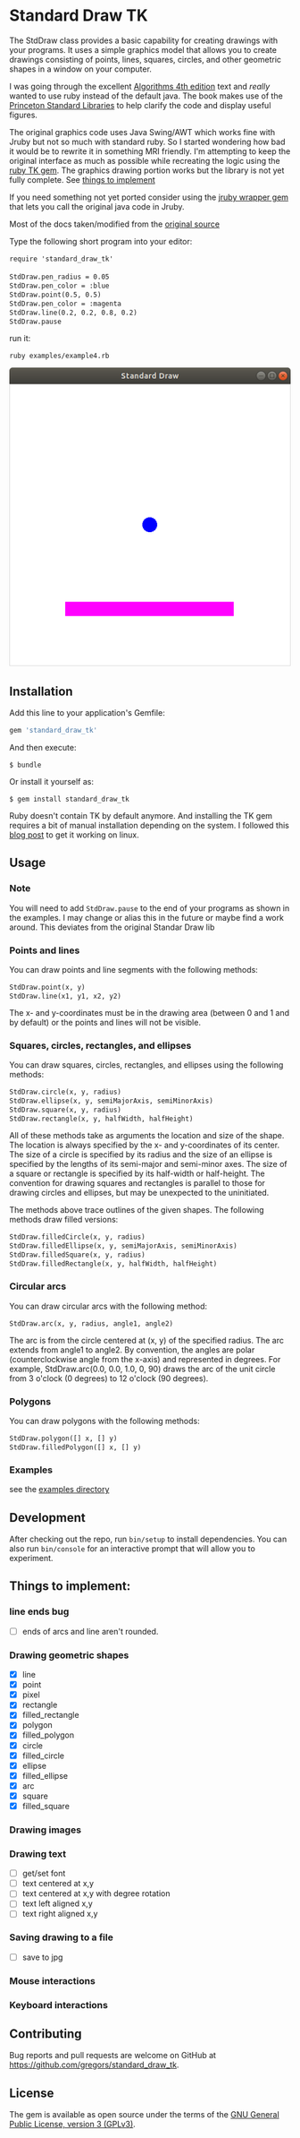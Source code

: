 # Standard Draw TK

The StdDraw class provides a basic capability for creating drawings with your programs. It uses a simple graphics model that allows you to create drawings consisting of points, lines, squares, circles, and other geometric shapes in a window on your computer.

I was going through the excellent [Algorithms 4th edition](https://algs4.cs.princeton.edu/home/) text  and *really* wanted to use ruby instead of the default java. The book makes use of the [Princeton Standard Libraries](https://introcs.cs.princeton.edu/java/stdlib/) to help clarify the code and display useful figures.

The original graphics code uses Java Swing/AWT which works fine with Jruby but not so much with standard ruby. So I started wondering how bad it would be to rewrite it in something MRI friendly. I'm attempting to keep the original interface as much as possible while recreating the logic using the [ruby TK gem](https://github.com/ruby/tk). The graphics drawing portion works but the library is not yet fully complete. See [things to implement](https://github.com/gregors/standard_draw_tk/blob/master/README.md#things-to-implement)

If you need something not yet ported consider using the [jruby wrapper gem](https://rubygems.org/gems/princeton_standard_libraries) that lets you call the original java code in Jruby.

Most of the docs taken/modified from the [original source](https://introcs.cs.princeton.edu/java/stdlib/javadoc/StdDraw.html)

Type the following short program into your editor:

    require 'standard_draw_tk'

    StdDraw.pen_radius = 0.05
    StdDraw.pen_color = :blue
    StdDraw.point(0.5, 0.5)
    StdDraw.pen_color = :magenta
    StdDraw.line(0.2, 0.2, 0.8, 0.2)
    StdDraw.pause

run it:

    ruby examples/example4.rb

![image of example4](https://raw.githubusercontent.com/gregors/standard_draw_tk/master/examples/image_example4.png)




## Installation

Add this line to your application's Gemfile:

```ruby
gem 'standard_draw_tk'
```

And then execute:

    $ bundle

Or install it yourself as:

    $ gem install standard_draw_tk
Ruby doesn't contain TK by default anymore. And installing the TK gem requires a bit of manual installation depending on the system. I followed this [blog post](https://saveriomiroddi.github.io/Installing-ruby-tk-bindings-gem-on-ubuntu/) to get it working on linux.

## Usage


### Note

You will need to add `StdDraw.pause` to the end of your programs as shown in the examples. I may change or alias this in the future or maybe find a work around. This deviates from the original Standar Draw lib

### Points and lines

You can draw points and line segments with the following methods:

    StdDraw.point(x, y)
    StdDraw.line(x1, y1, x2, y2)

The x- and y-coordinates must be in the drawing area (between 0 and 1 and by default) or the points and lines will not be visible.

### Squares, circles, rectangles, and ellipses

You can draw squares, circles, rectangles, and ellipses using the following methods:

    StdDraw.circle(x, y, radius)
    StdDraw.ellipse(x, y, semiMajorAxis, semiMinorAxis)
    StdDraw.square(x, y, radius)
    StdDraw.rectangle(x, y, halfWidth, halfHeight)

All of these methods take as arguments the location and size of the shape. The location is always specified by the x- and y-coordinates of its center. The size of a circle is specified by its radius and the size of an ellipse is specified by the lengths of its semi-major and semi-minor axes. The size of a square or rectangle is specified by its half-width or half-height. The convention for drawing squares and rectangles is parallel to those for drawing circles and ellipses, but may be unexpected to the uninitiated.

The methods above trace outlines of the given shapes. The following methods draw filled versions:

    StdDraw.filledCircle(x, y, radius)
    StdDraw.filledEllipse(x, y, semiMajorAxis, semiMinorAxis)
    StdDraw.filledSquare(x, y, radius)
    StdDraw.filledRectangle(x, y, halfWidth, halfHeight)

### Circular arcs

You can draw circular arcs with the following method:

    StdDraw.arc(x, y, radius, angle1, angle2)

The arc is from the circle centered at (x, y) of the specified radius. The arc extends from angle1 to angle2. By convention, the angles are polar (counterclockwise angle from the x-axis) and represented in degrees. For example, StdDraw.arc(0.0, 0.0, 1.0, 0, 90) draws the arc of the unit circle from 3 o'clock (0 degrees) to 12 o'clock (90 degrees).

### Polygons

You can draw polygons with the following methods:

    StdDraw.polygon([] x, [] y)
    StdDraw.filledPolygon([] x, [] y)

### Examples

see the [examples directory](https://github.com/gregors/standard_draw_tk/tree/master/examples)


## Development

After checking out the repo, run `bin/setup` to install dependencies. You can also run `bin/console` for an interactive prompt that will allow you to experiment.

## Things to implement:

### line ends bug
* [ ] ends of arcs and line aren't rounded.

### Drawing geometric shapes
* [x] line
* [x] point
* [x] pixel
* [x] rectangle
* [x] filled_rectangle
* [x] polygon
* [x] filled_polygon
* [x] circle
* [x] filled_circle
* [x] ellipse
* [x] filled_ellipse
* [x] arc
* [x] square
* [x] filled_square

### Drawing images

### Drawing text
* [ ] get/set font
* [ ] text centered at x,y
* [ ] text centered at x,y with degree rotation
* [ ] text left aligned x,y
* [ ] text right aligned x,y

### Saving drawing to a file
* [ ] save to jpg

### Mouse interactions

### Keyboard interactions

## Contributing

Bug reports and pull requests are welcome on GitHub at https://github.com/gregors/standard_draw_tk.

## License

The gem is available as open source under the terms of the [GNU General Public License, version 3 (GPLv3)](http://www.gnu.org/copyleft/gpl.html).

